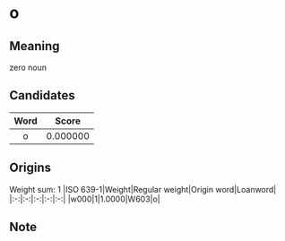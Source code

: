 # o

## Meaning

zero noun

## Candidates

|Word|Score|
|:-:|:-:|
|o|0.000000|

## Origins

Weight sum: 1
|ISO 639-1|Weight|Regular weight|Origin word|Loanword|
|:-:|:-:|:-:|:-:|:-:|
|w000|1|1.0000|W603|o|

## Note



